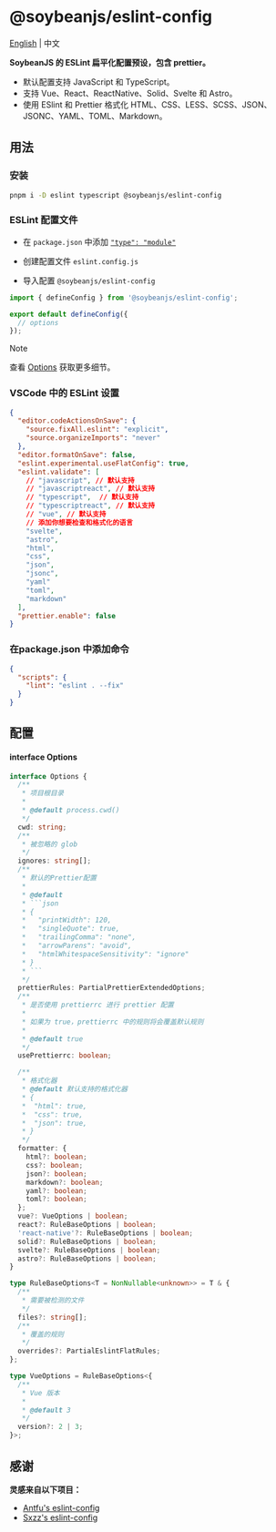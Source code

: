 # @soybeanjs/eslint-config

[English](./README.md) | 中文

**SoybeanJS 的 ESLint 扁平化配置预设，包含 prettier。**

- 默认配置支持 JavaScript 和 TypeScript。
- 支持 Vue、React、ReactNative、Solid、Svelte 和 Astro。
- 使用 ESlint 和 Prettier 格式化 HTML、CSS、LESS、SCSS、JSON、JSONC、YAML、TOML、Markdown。

## 用法

### 安装

```bash
pnpm i -D eslint typescript @soybeanjs/eslint-config
```

### ESLint 配置文件

- 在 `package.json` 中添加 [`"type": "module"`](https://nodejs.org/api/packages.html#type)

- 创建配置文件 `eslint.config.js`

- 导入配置 `@soybeanjs/eslint-config`

```js
import { defineConfig } from '@soybeanjs/eslint-config';

export default defineConfig({
  // options
});
```

> [!NOTE]
> 查看 [Options](#options) 获取更多细节。

### VSCode 中的 ESLint 设置

```json
{
  "editor.codeActionsOnSave": {
    "source.fixAll.eslint": "explicit",
    "source.organizeImports": "never"
  },
  "editor.formatOnSave": false,
  "eslint.experimental.useFlatConfig": true,
  "eslint.validate": [
    // "javascript", // 默认支持
    // "javascriptreact", // 默认支持
    // "typescript",  // 默认支持
    // "typescriptreact", // 默认支持
    // "vue", // 默认支持
    // 添加你想要检查和格式化的语言
    "svelte",
    "astro",
    "html",
    "css",
    "json",
    "jsonc",
    "yaml"
    "toml",
    "markdown"
  ],
  "prettier.enable": false
}
```

### 在package.json 中添加命令

```json
{
  "scripts": {
    "lint": "eslint . --fix"
  }
}
```

## 配置

#### interface Options

````typescript
interface Options {
  /**
   * 项目根目录
   *
   * @default process.cwd()
   */
  cwd: string;
  /**
   * 被忽略的 glob
   */
  ignores: string[];
  /**
   * 默认的Prettier配置
   *
   * @default
   * ```json
   * {
   *   "printWidth": 120,
   *   "singleQuote": true,
   *   "trailingComma": "none",
   *   "arrowParens": "avoid",
   *   "htmlWhitespaceSensitivity": "ignore"
   * }
   * ```
   */
  prettierRules: PartialPrettierExtendedOptions;
  /**
   * 是否使用 prettierrc 进行 prettier 配置
   *
   * 如果为 true，prettierrc 中的规则将会覆盖默认规则
   *
   * @default true
   */
  usePrettierrc: boolean;

  /**
   * 格式化器
   * @default 默认支持的格式化器
   * {
   *  "html": true,
   *  "css": true,
   *  "json": true,
   * }
   */
  formatter: {
    html?: boolean;
    css?: boolean;
    json?: boolean;
    markdown?: boolean;
    yaml?: boolean;
    toml?: boolean;
  };
  vue?: VueOptions | boolean;
  react?: RuleBaseOptions | boolean;
  'react-native'?: RuleBaseOptions | boolean;
  solid?: RuleBaseOptions | boolean;
  svelte?: RuleBaseOptions | boolean;
  astro?: RuleBaseOptions | boolean;
}

type RuleBaseOptions<T = NonNullable<unknown>> = T & {
  /**
   * 需要被检测的文件
   */
  files?: string[];
  /**
   * 覆盖的规则
   */
  overrides?: PartialEslintFlatRules;
};

type VueOptions = RuleBaseOptions<{
  /**
   * Vue 版本
   *
   * @default 3
   */
  version?: 2 | 3;
}>;
````

## 感谢

**灵感来自以下项目：**

- [Antfu's eslint-config](https://github.com/antfu/eslint-config)
- [Sxzz's eslint-config](https://github.com/sxzz/eslint-config)
